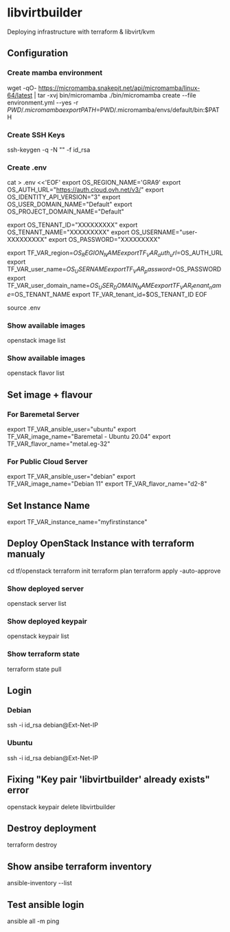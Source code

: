# libvirtbuilder

Deploying infrastructure with terraform & libvirt/kvm

## Configuration

### Create mamba environment
wget -qO- https://micromamba.snakepit.net/api/micromamba/linux-64/latest | tar -xvj bin/micromamba
./bin/micromamba create --file environment.yml --yes -r $PWD/.micromamba
export PATH=$PWD/.micromamba/envs/default/bin:$PATH

### Create SSH Keys

ssh-keygen -q -N "" -f id_rsa

### Create .env

cat > .env <<'EOF'
export OS_REGION_NAME='GRA9'
export OS_AUTH_URL="https://auth.cloud.ovh.net/v3/"
export OS_IDENTITY_API_VERSION="3"
export OS_USER_DOMAIN_NAME="Default"
export OS_PROJECT_DOMAIN_NAME="Default"

export OS_TENANT_ID="XXXXXXXXX"
export OS_TENANT_NAME="XXXXXXXXX"
export OS_USERNAME="user-XXXXXXXXX"
export OS_PASSWORD="XXXXXXXXX"

export TF_VAR_region=$OS_REGION_NAME
export TF_VAR_auth_url=$OS_AUTH_URL
export TF_VAR_user_name=$OS_USERNAME
export TF_VAR_password=$OS_PASSWORD
export TF_VAR_user_domain_name=$OS_USER_DOMAIN_NAME
export TF_VAR_tenant_name=$OS_TENANT_NAME
export TF_VAR_tenant_id=$OS_TENANT_ID
EOF

source .env

### Show available images
openstack image list

### Show available images
openstack flavor list


## Set image + flavour

### For Baremetal Server
export TF_VAR_ansible_user="ubuntu"
export TF_VAR_image_name="Baremetal - Ubuntu 20.04"
export TF_VAR_flavor_name="metal.eg-32"

### For Public Cloud Server
export TF_VAR_ansible_user="debian"
export TF_VAR_image_name="Debian 11"
export TF_VAR_flavor_name="d2-8"

## Set Instance Name
export TF_VAR_instance_name="myfirstinstance"

## Deploy OpenStack Instance with terraform manualy

cd tf/openstack
terraform init
terraform plan
terraform apply -auto-approve

### Show deployed server
openstack server list

### Show deployed keypair
openstack keypair list

### Show terraform state
terraform state pull

## Login

### Debian
ssh -i id_rsa debian@Ext-Net-IP

### Ubuntu
ssh -i id_rsa debian@Ext-Net-IP

## Fixing "Key pair 'libvirtbuilder' already exists" error

openstack keypair delete libvirtbuilder

## Destroy deployment

terraform destroy

## Show ansibe terraform inventory

ansible-inventory --list

## Test ansible login 
ansible all -m ping
